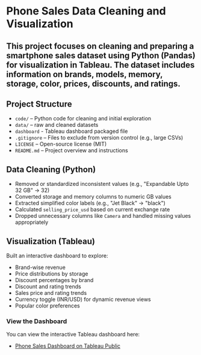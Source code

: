 # Phone Sales Data Cleaning and Visualization
## This project focuses on cleaning and preparing a smartphone sales dataset using Python (Pandas) for visualization in Tableau. The dataset includes information on brands, models, memory, storage, color, prices, discounts, and ratings.

## Project Structure

- `code/` – Python code for cleaning and initial exploration
- `data/` – raw and cleaned datasets
- `dashboard` - Tableau dashboard packaged file
- `.gitignore` – Files to exclude from version control (e.g., large CSVs)
- `LICENSE` – Open-source license (MIT)
- `README.md` – Project overview and instructions

## Data Cleaning (Python)

- Removed or standardized inconsistent values (e.g., "Expandable Upto 32 GB" → 32)
- Converted storage and memory columns to numeric GB values
- Extracted simplified color labels (e.g., "Jet Black" → "black")
- Calculated `selling_price_usd` based on current exchange rate
- Dropped unnecessary columns like `Camera` and handled missing values appropriately

## Visualization (Tableau)

Built an interactive dashboard to explore:
- Brand-wise revenue
- Price distributions by storage
- Discount percentages by brand
- Discount and rating trends
- Sales price and rating trends
- Currency toggle (INR/USD) for dynamic revenue views
- Popular color preferences

### View the Dashboard
You can view the interactive Tableau dashboard here:  
- [Phone Sales Dashboard on Tableau Public](https://public.tableau.com/views/PhoneSales_17467392914450/Dashboard1?:language=en-US&publish=yes&:sid=&:redirect=auth&:display_count=n&:origin=viz_share_link)

